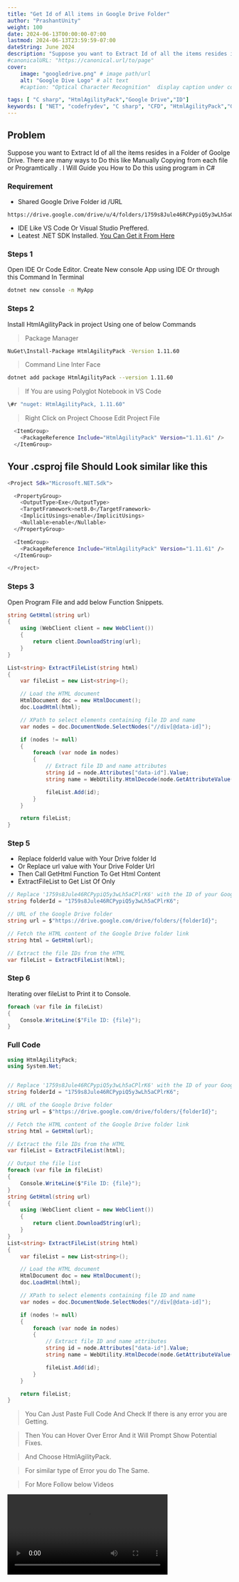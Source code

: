 ```yaml
---
title: "Get Id of All items in Google Drive Folder"
author: "PrashantUnity"
weight: 100
date: 2024-06-13T00:00:00-07:00
lastmod: 2024-06-13T23:59:59-07:00
dateString: June 2024  
description: "Suppose you want to Extract Id of all the items resides in a Folder of Goolge Drive. There are many ways to Do this like Manually Copying from each file or Programtically . I Will Guide you How to Do this using program in C# "
#canonicalURL: "https://canonical.url/to/page"
cover:
    image: "googledrive.png" # image path/url
    alt: "Google Dive Logo" # alt text
    #caption: "Optical Character Recognition"  display caption under cover 

tags: [ "C sharp", "HtmlAgilityPack","Google Drive","ID"]
keywords: [ "NET", "codefrydev", "C sharp", "CFD", "HtmlAgilityPack","Google Drive","ID"]
---
```


## Problem
Suppose you want to Extract Id of all the items resides in a Folder of Goolge Drive. There are many ways to Do this like Manually Copying from each file or Programtically . I Will Guide you How to Do this using program in C#   


### Requirement 
- Shared Google Drive Folder id /URL
```
https://drive.google.com/drive/u/4/folders/1759s8Jule46RCPypiQ5y3wLh5aCPlrK6
```
- IDE Like VS Code Or Visual Studio Preffered.
- Leatest .NET SDK Installed. [You Can Get it From Here](https://dotnet.microsoft.com/en-us/download/visual-studio-sdks)


### Steps 1

Open IDE Or Code Editor. Create New console App using IDE Or through this Command In Terminal
```sh {linenos=true}
dotnet new console -n MyApp
```
### Steps 2

Install HtmlAgilityPack in project Using one of below Commands

> Package Manager
```sh {linenos=true}
NuGet\Install-Package HtmlAgilityPack -Version 1.11.60
```
> Command Line Inter Face
```sh {linenos=true}
dotnet add package HtmlAgilityPack --version 1.11.60
```
> If You are using Polyglot Notebook in VS Code
```sh {linenos=true}
\#r "nuget: HtmlAgilityPack, 1.11.60"
```
> Right Click on Project Choose Edit Project File 
```sh {linenos=true}
  <ItemGroup>
    <PackageReference Include="HtmlAgilityPack" Version="1.11.61" />
  </ItemGroup> 
```

## Your .csproj file Should Look similar like this

```sh {linenos=true}
<Project Sdk="Microsoft.NET.Sdk">

  <PropertyGroup>
    <OutputType>Exe</OutputType>
    <TargetFramework>net8.0</TargetFramework>
    <ImplicitUsings>enable</ImplicitUsings>
    <Nullable>enable</Nullable>
  </PropertyGroup>

  <ItemGroup>
    <PackageReference Include="HtmlAgilityPack" Version="1.11.61" />
  </ItemGroup>

</Project>
```

### Steps 3

Open Program File and add below Function Snippets.

```cs {linenos=true}
string GetHtml(string url)
{
    using (WebClient client = new WebClient())
    {
        return client.DownloadString(url);
    }
}
``` 

```cs {linenos=true}
List<string> ExtractFileList(string html)
{
    var fileList = new List<string>();

    // Load the HTML document
    HtmlDocument doc = new HtmlDocument();
    doc.LoadHtml(html);

    // XPath to select elements containing file ID and name
    var nodes = doc.DocumentNode.SelectNodes("//div[@data-id]");

    if (nodes != null)
    {
        foreach (var node in nodes)
        {
            // Extract file ID and name attributes
            string id = node.Attributes["data-id"].Value;
            string name = WebUtility.HtmlDecode(node.GetAttributeValue("data-tooltip", ""));

            fileList.Add(id);
        }
    }

    return fileList;
}
```

### Step 5

- Replace folderId value with Your Drive folder Id
- Or Replace url value with Your Drive Folder Url
- Then Call GetHtml Function To Get Html Content
- ExtractFileList to Get List Of Only

```cs {linenos=true}
// Replace '1759s8Jule46RCPypiQ5y3wLh5aCPlrK6' with the ID of your Google Drive folder
string folderId = "1759s8Jule46RCPypiQ5y3wLh5aCPlrK6";

// URL of the Google Drive folder
string url = $"https://drive.google.com/drive/folders/{folderId}";

// Fetch the HTML content of the Google Drive folder link
string html = GetHtml(url);

// Extract the file IDs from the HTML
var fileList = ExtractFileList(html);
```

### Step 6

Iterating over fileList to Print it to Console.

```cs {linenos=true}
foreach (var file in fileList)
{
    Console.WriteLine($"File ID: {file}");
}
```

### Full Code

```cs {linenos=true}
using HtmlAgilityPack; 
using System.Net;


// Replace '1759s8Jule46RCPypiQ5y3wLh5aCPlrK6' with the ID of your Google Drive folder
string folderId = "1759s8Jule46RCPypiQ5y3wLh5aCPlrK6";

// URL of the Google Drive folder
string url = $"https://drive.google.com/drive/folders/{folderId}";

// Fetch the HTML content of the Google Drive folder link
string html = GetHtml(url);

// Extract the file IDs from the HTML
var fileList = ExtractFileList(html);

// Output the file list
foreach (var file in fileList)
{
    Console.WriteLine($"File ID: {file}");
}
string GetHtml(string url)
{
    using (WebClient client = new WebClient())
    {
        return client.DownloadString(url);
    }
}
List<string> ExtractFileList(string html)
{
    var fileList = new List<string>();

    // Load the HTML document
    HtmlDocument doc = new HtmlDocument();
    doc.LoadHtml(html);

    // XPath to select elements containing file ID and name
    var nodes = doc.DocumentNode.SelectNodes("//div[@data-id]");

    if (nodes != null)
    {
        foreach (var node in nodes)
        {
            // Extract file ID and name attributes
            string id = node.Attributes["data-id"].Value;
            string name = WebUtility.HtmlDecode(node.GetAttributeValue("data-tooltip", ""));

            fileList.Add(id);
        }
    }

    return fileList;
}
```

> You Can Just Paste Full Code And Check If there is any error you are Getting.

> Then You can Hover Over Error And it Will Prompt Show Potential Fixes.

> And Choose HtmlAgilityPack.

> For similar type of Error you do The Same.

> For More Follow below Videos

<video width="360" height="180" controls auto="false">
  <source src="./drive.mp4" type="video/mp4" >
  Your browser does not support the video tag.
</video>